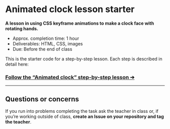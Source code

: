 # Animated clock lesson starter

**A lesson in using CSS keyframe animations to make a clock face with rotating hands.**

- Approx. completion time: 1 hour
- Deliverables: HTML, CSS, images
- Due: Before the end of class

This is the starter code for a step-by-step lesson. Each step is described in detail here:

### [**Follow the “Animated clock” step-by-step lesson ➔**](https://learntheweb.courses/courses/web-dev-3/animated-clock/)

---

## Questions or concerns

If you run into problems completing the task ask the teacher in class or, if you’re working outside of class, **create an Issue on your repository and tag the teacher**.
